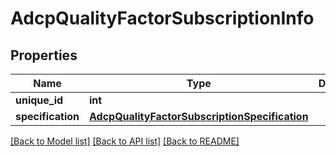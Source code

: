 # AdcpQualityFactorSubscriptionInfo

## Properties
Name | Type | Description | Notes
------------ | ------------- | ------------- | -------------
**unique_id** | **int** |  | [optional] 
**specification** | [**AdcpQualityFactorSubscriptionSpecification**](AdcpQualityFactorSubscriptionSpecification.md) |  | 

[[Back to Model list]](../README.md#documentation-for-models) [[Back to API list]](../README.md#documentation-for-api-endpoints) [[Back to README]](../README.md)



